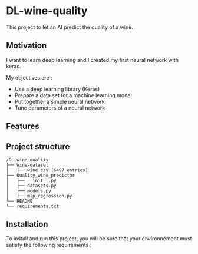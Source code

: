 # DL-wine-quality
This project to let an AI predict the quality of a wine.

## Motivation 
I want to learn deep learning and I created my first neural network with keras. 

My objectives are : 
- Use a deep learning library (Keras)
- Prepare a data set for a machine learning model
- Put together a simple neural network
- Tune parameters of a neural network


## Features

## Project structure
```
/DL-wine-quality
├── Wine-dataset
│   ├── wine.csv [6497 entries]
├── Quality_wine_predictor
│   ├── __init__.py
│   ├── datasets.py
│   └── models.py
│   └── mlp_regression.py
└── README
└── requirements.txt

```
## Installation
To install and run this project, you will be sure that your environnement must satisfy the following requirements :
